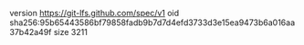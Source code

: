 version https://git-lfs.github.com/spec/v1
oid sha256:95b65443586bf79858fadb9b7d7d4efd3733d3e15ea9473b6a016aa37b42a49f
size 3211
